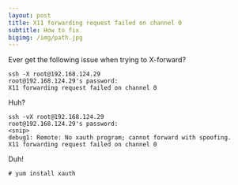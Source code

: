 ```yaml
---
layout: post
title: X11 forwarding request failed on channel 0
subtitle: How to fix
bigimg: /img/path.jpg
---
```


Ever get the following issue when trying to X-forward?

~~~
ssh -X root@192.168.124.29
root@192.168.124.29's password:
X11 forwarding request failed on channel 0
~~~

Huh?

~~~
ssh -vX root@192.168.124.29
root@192.168.124.29's password:
<snip>
debug1: Remote: No xauth program; cannot forward with spoofing.
X11 forwarding request failed on channel 0
~~~

Duh!

~~~
# yum install xauth
~~~
